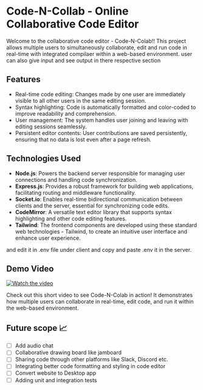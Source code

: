 # Code-N-Collab - Online Collaborative Code Editor

Welcome to the collaborative code editor - Code-N-Colab!! This project allows multiple users to simultaneously collaborate, edit and run code in real-time with integrated compilaer within a web-based environment. user can also give input and see output in there respective section 
## Features

- Real-time code editing: Changes made by one user are immediately visible to all other users in the same editing session.
- Syntax highlighting: Code is automatically formatted and color-coded to improve readability and comprehension.
- User management: The system handles user joining and leaving with editing sessions seamlessly.
- Persistent editor contents: User contributions are saved persistently, ensuring that no data is lost even after a page refresh.

## Technologies Used

- **Node.js**: Powers the backend server responsible for managing user connections and handling code synchronization.
- **Express.js**: Provides a robust framework for building web applications, facilitating routing and middleware functionality.
- **Socket.io**: Enables real-time bidirectional communication between clients and the server, essential for synchronizing code edits.
- **CodeMirror**: A versatile text editor library that supports syntax highlighting and other code editing features.
- **Tailwind**: The frontend components are developed using these standard web technologies - Tailwind, to create an intuitive user interface and enhance user experience.

and edit it in .env file under client and copy and paste .env it in the server.

## Demo Video

[![Watch the video](https://drive.google.com/uc?export=download&id=10BbWIXOO0LpSH7w50TzanSrZpd0Nf9Fg)](https://drive.google.com/uc?export=download&id=1oHqpytEaSq66Fg4LPyXlpNi3fivg9wVE)

Check out this short video to see Code-N-Colab in action! It demonstrates how multiple users can collaborate in real-time, edit code, and run it within the web-based environment.


## Future scope 📈

- [ ] Add audio chat
- [ ] Collaborative drawing board like jamboard
- [ ] Sharing code through other platforms like Slack, Discord etc.
- [ ] Integrating better code formatting and styling in code editor
- [ ] Convert website to Desktop app
- [ ] Adding unit and integration tests
